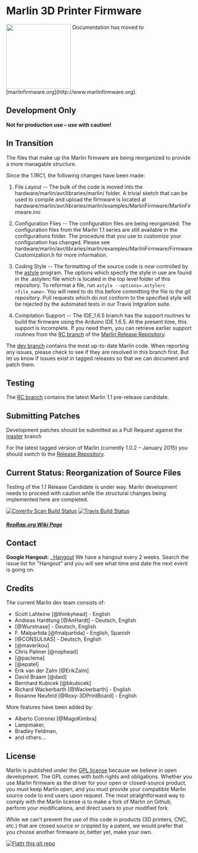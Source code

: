 # Marlin 3D Printer Firmware
<img align="top" width=175 src="Documentation/Logo/Marlin%20Logo%20GitHub.png" />
 Documentation has moved to [marlinfirmware.org](http://www.marlinfirmware.org).

## Development Only

__Not for production use – use with caution!__

## In Transition

The files that make up the Marlin firmware are being reorganized to provide a more managable structure.

Since the 1.1RC1, the following changes have been made:

1) File Layout --
   The bulk of the code is moved into the hardware/marlin/avr/libraries/marlin/ folder.
   A trivial sketch that can be used to compile and upload the firmware is located at hardware/marlin/avr/libraries/marlin/examples/MarlinFirmware/MarlinFirmware.ino

2) Configuration Files --
   The configuration files are being reorganized. The configuration files from the Marlin 1.1 series are still available in the configurations folder.
   The procedure that you use to customize your configuration has changed. Please see hardware/marlin/avr/libraries/marlin/examples/MarlinFirmware/FirmwareCustomization.h for more information.

3) Coding Style --
   The formatting of the source code is now controlled by the [astyle](http://astyle.sourceforge.net/astyle.html) program.
   The options which specify the style in use are found in the .astylerc file which is located in the top level folder of this repository.
   To reformat a file, run ```astyle --options=.astylerc <file_name>```.
   You will need to do this before committing the file to the git repository. Pull requests which do not conform to the specified style will be rejected by the automated tests in our Travis Intgration suite.

4) Compilation Support --
   The IDE_1.6.5 branch has the support routines to build the firmware using the Arduino IDE 1.6.5.  At the present time, this support is incomplete.
   If you need them, you can retrieve earlier support routines from the [RC branch](https://github.com/MarlinFirmware/Marlin/tree/RC) of the [Marlin Release Repository](https://github.com/MarlinFirmware/Marlin).

The [dev branch](https://github.com/MarlinFirmware/MarlinDev/tree/dev) contains the most up-to-date Marlin code. When reporting any issues, please check to see if they are resolved in this branch first. But let us know if issues exist in tagged releases so that we can document and patch them.

## Testing
The [RC branch](https://github.com/MarlinFirmware/MarlinDev/tree/RC) contains the latest Marlin 1.1 pre-release candidate.

## Submitting Patches
Development patches should be submitted as a Pull Request against the [master](https://github.com/MarlinFirmware/MarlinDev/tree/master) branch

For the latest tagged version of Marlin (currently 1.0.2 – January 2015) you should switch to the [Release Repository](https://github.com/MarlinFirmware/Marlin).

## Current Status: Reorganization of Source Files

Testing of the 1.1 Release Candidate is under way. Marlin development needs to proceed with caution while the structural changes being implemented here are completed.

[![Coverity Scan Build Status](https://scan.coverity.com/projects/2224/badge.svg)](https://scan.coverity.com/projects/2224)
[![Travis Build Status](https://travis-ci.org/MarlinFirmware/MarlinDev.svg)](https://travis-ci.org/MarlinFirmware/MarlinDev)

##### [RepRap.org Wiki Page](http://reprap.org/wiki/Marlin)

## Contact

__Google Hangout:__ <a href="https://plus.google.com/hangouts/_/gxn3wrea5gdhoo223yimsiforia" target="_blank">. Hangout</a> We have a hangout every 2 weeks. Search the issue list for "Hangout" and you will see what time and date the next event is going on.

## Credits

The current Marlin dev team consists of:

 - Scott Lahteine [@thinkyhead] - English
 - Andreas Hardtung [@AnHardt] - Deutsch, English
 - [@Wurstnase] - Deutsch, English
 - F. Malpartida [@fmalpartida] - English, Spanish
 - [@CONSULitAS] - Deutsch, English
 - [@maverikou]
 - Chris Palmer [@nophead]
 - [@paclema]
 - [@epatel]
 - Erik van der Zalm [@ErikZalm]
 - David Braam [@daid]
 - Bernhard Kubicek [@bkubicek]
 - Richard Wackerbarth [@Wackerbarth] - English
 - Roxanne Neufeld [@Roxy-3DPrintBoard] - English

More features have been added by:
  - Alberto Cotronei [@MagoKimbra]
  - Lampmaker,
  - Bradley Feldman,
  - and others...

## License

Marlin is published under the [GPL license](/Documentation/COPYING.md) because we believe in open development. The GPL comes with both rights and obligations. Whether you use Marlin firmware as the driver for your open or closed-source product, you must keep Marlin open, and you must provide your compatible Marlin source code to end users upon request. The most straightforward way to comply with the Marlin license is to make a fork of Marlin on Github, perform your modifications, and direct users to your modified fork.

While we can't prevent the use of this code in products (3D printers, CNC, etc.) that are closed source or crippled by a patent, we would prefer that you choose another firmware or, better yet, make your own.

[![Flattr this git repo](http://api.flattr.com/button/flattr-badge-large.png)](https://flattr.com/submit/auto?user_id=ErikZalm&url=https://github.com/MarlinFirmware/Marlin&title=Marlin&language=&tags=github&category=software)
